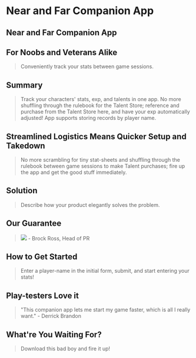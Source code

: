# Near and Far Companion App #

<!--
> This material was originally posted [here](http://www.quora.com/What-is-Amazons-approach-to-product-development-and-product-management). It is reproduced here for posterities sake.

There is an approach called "working backwards" that is widely used at Amazon. They work backwards from the customer, rather than starting with an idea for a product and trying to bolt customers onto it. While working backwards can be applied to any specific product decision, using this approach is especially important when developing new products or features.

For new initiatives a product manager typically starts by writing an internal press release announcing the finished product. The target audience for the press release is the new/updated product's customers, which can be retail customers or internal users of a tool or technology. Internal press releases are centered around the customer problem, how current solutions (internal or external) fail, and how the new product will blow away existing solutions.

If the benefits listed don't sound very interesting or exciting to customers, then perhaps they're not (and shouldn't be built). Instead, the product manager should keep iterating on the press release until they've come up with benefits that actually sound like benefits. Iterating on a press release is a lot less expensive than iterating on the product itself (and quicker!).

If the press release is more than a page and a half, it is probably too long. Keep it simple. 3-4 sentences for most paragraphs. Cut out the fat. Don't make it into a spec. You can accompany the press release with a FAQ that answers all of the other business or execution questions so the press release can stay focused on what the customer gets. My rule of thumb is that if the press release is hard to write, then the product is probably going to suck. Keep working at it until the outline for each paragraph flows.

Oh, and I also like to write press-releases in what I call "Oprah-speak" for mainstream consumer products. Imagine you're sitting on Oprah's couch and have just explained the product to her, and then you listen as she explains it to her audience. That's "Oprah-speak", not "Geek-speak".

Once the project moves into development, the press release can be used as a touchstone; a guiding light. The product team can ask themselves, "Are we building what is in the press release?" If they find they're spending time building things that aren't in the press release (overbuilding), they need to ask themselves why. This keeps product development focused on achieving the customer benefits and not building extraneous stuff that takes longer to build, takes resources to maintain, and doesn't provide real customer benefit (at least not enough to warrant inclusion in the press release).
 -->

## Near and Far Companion App ##

## For Noobs and Veterans Alike ##
  > Conveniently track your stats between game sessions.

## Summary ##
  > Track your characters' stats, exp, and talents in one app. No more shuffling through the rulebook for the Talent Store; reference and purchase from the Talent Store here, and have your exp automatically adjusted! App supports storing records by player name.

## Streamlined Logistics Means Quicker Setup and Takedown ##
  > No more scrambling for tiny stat-sheets and shuffling through the rulebook between game sessions to make Talent purchases; fire up the app and get the good stuff immediately.

## Solution ##
  > Describe how your product elegantly solves the problem.

## Our Guarantee ##
  > ![](https://i.imgur.com/dRsvFsf.png) - Brock Ross, Head of PR

## How to Get Started ##
  > Enter a player-name in the initial form, submit, and start entering your stats!

## Play-testers Love it ##
  > "This companion app lets me start my game faster, which is all I really want." - Derrick Brandon

## What're You Waiting For? ##
  > Download this bad boy and fire it up!